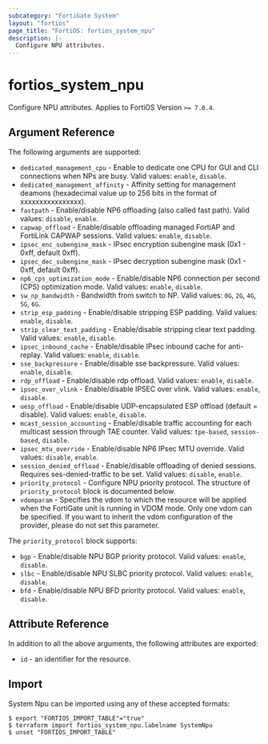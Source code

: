 ```yaml
---
subcategory: "FortiGate System"
layout: "fortios"
page_title: "FortiOS: fortios_system_npu"
description: |-
  Configure NPU attributes.
---
```


# fortios_system_npu
Configure NPU attributes. Applies to FortiOS Version `>= 7.0.4`.

## Argument Reference

The following arguments are supported:

* `dedicated_management_cpu` - Enable to dedicate one CPU for GUI and CLI connections when NPs are busy. Valid values: `enable`, `disable`.
* `dedicated_management_affinity` - Affinity setting for management deamons (hexadecimal value up to 256 bits in the format of xxxxxxxxxxxxxxxx).
* `fastpath` - Enable/disable NP6 offloading (also called fast path). Valid values: `disable`, `enable`.
* `capwap_offload` - Enable/disable offloading managed FortiAP and FortiLink CAPWAP sessions. Valid values: `enable`, `disable`.
* `ipsec_enc_subengine_mask` - IPsec encryption subengine mask (0x1 - 0xff, default 0xff).
* `ipsec_dec_subengine_mask` - IPsec decryption subengine mask (0x1 - 0xff, default 0xff).
* `np6_cps_optimization_mode` - Enable/disable NP6 connection per second (CPS) optimization mode. Valid values: `enable`, `disable`.
* `sw_np_bandwidth` - Bandwidth from switch to NP. Valid values: `0G`, `2G`, `4G`, `5G`, `6G`.
* `strip_esp_padding` - Enable/disable stripping ESP padding. Valid values: `enable`, `disable`.
* `strip_clear_text_padding` - Enable/disable stripping clear text padding. Valid values: `enable`, `disable`.
* `ipsec_inbound_cache` - Enable/disable IPsec inbound cache for anti-replay. Valid values: `enable`, `disable`.
* `sse_backpressure` - Enable/disable sse backpressure. Valid values: `enable`, `disable`.
* `rdp_offload` - Enable/disable rdp offload. Valid values: `enable`, `disable`.
* `ipsec_over_vlink` - Enable/disable IPSEC over vlink. Valid values: `enable`, `disable`.
* `uesp_offload` - Enable/disable UDP-encapsulated ESP offload (default = disable). Valid values: `enable`, `disable`.
* `mcast_session_accounting` - Enable/disable traffic accounting for each multicast session through TAE counter. Valid values: `tpe-based`, `session-based`, `disable`.
* `ipsec_mtu_override` - Enable/disable NP6 IPsec MTU override. Valid values: `disable`, `enable`.
* `session_denied_offload` - Enable/disable offloading of denied sessions. Requires ses-denied-traffic to be set. Valid values: `disable`, `enable`.
* `priority_protocol` - Configure NPU priority protocol. The structure of `priority_protocol` block is documented below.
* `vdomparam` - Specifies the vdom to which the resource will be applied when the FortiGate unit is running in VDOM mode. Only one vdom can be specified. If you want to inherit the vdom configuration of the provider, please do not set this parameter.

The `priority_protocol` block supports:

* `bgp` - Enable/disable NPU BGP priority protocol. Valid values: `enable`, `disable`.
* `slbc` - Enable/disable NPU SLBC priority protocol. Valid values: `enable`, `disable`.
* `bfd` - Enable/disable NPU BFD priority protocol. Valid values: `enable`, `disable`.


## Attribute Reference

In addition to all the above arguments, the following attributes are exported:
* `id` - an identifier for the resource.

## Import

System Npu can be imported using any of these accepted formats:
```
$ export "FORTIOS_IMPORT_TABLE"="true"
$ terraform import fortios_system_npu.labelname SystemNpu
$ unset "FORTIOS_IMPORT_TABLE"
```
